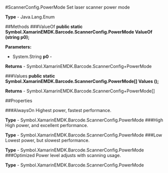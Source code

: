 #ScannerConfig.PowerMode
Set laser scanner power mode

**Type** - Java.Lang.Enum

##Methods
###ValueOf
**public static Symbol.XamarinEMDK.Barcode.ScannerConfig.PowerMode ValueOf (string p0);**



**Parameters:** 

* System.String **p0** - 

**Returns** - Symbol.XamarinEMDK.Barcode.ScannerConfig+PowerMode

###Values
**public static Symbol.XamarinEMDK.Barcode.ScannerConfig.PowerMode[] Values ();**




**Returns** - Symbol.XamarinEMDK.Barcode.ScannerConfig+PowerMode[]

##Properties

###AlwaysOn
Highest power, fastest performance.

**Type** - Symbol.XamarinEMDK.Barcode.ScannerConfig.PowerMode
###High
High power, and excellent performance.

**Type** - Symbol.XamarinEMDK.Barcode.ScannerConfig.PowerMode
###Low
Lowest power, but slowest performance.

**Type** - Symbol.XamarinEMDK.Barcode.ScannerConfig.PowerMode
###Optimized
Power level adjusts with scanning usage.

**Type** - Symbol.XamarinEMDK.Barcode.ScannerConfig.PowerMode


